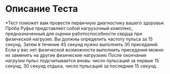 # Описание Теста
*Тест поможет вам провести первичную диагностику вашего здоровья.
Проба Руфье представляет собой нагрузочный комплекс, предназначенный для оценки работоспособности сердца при физической нагрузке.
Вы должны определить частоту пульса за 15 секунд.
Затем в течение 45 секунд нужно выполнить 30 приседаний. Если у вас нет физической возможности выполнить приседания можно их заменить на другие физические нагрузкию
После окончания нагрузки пульс подсчитывается вновь: число пульсаций за первые 15 секунд, 30 секунд отдыха, число пульсаций за последние 15 секунд.
